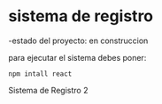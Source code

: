 <h1>sistema de registro</h1>

-estado del proyecto: en construccion

para ejecutar el sistema debes poner:

```npm intall react```

Sistema de Registro 2
